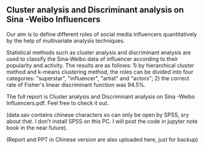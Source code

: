 ## Cluster analysis and Discriminant analysis on Sina -Weibo Influencers 

Our aim is to define different roles of social media influencers quantitatively by the help of multivariate analysis techniques.

Statistical methods such as cluster analysis and discriminant analysis are used to classify the Sina-Weibo data of influencer according to their popularity and activity.
The results are as follows: 1) by  hierarchical cluster method and k-means clustering method, the roles can be divided into four categories: "superstar", "influencer", "artist" and "actors"; 2) the correct rate of Fisher's linear discriminant function was 94.5%.

The full report is Cluster analysis and Discriminant analysis on Sina -Weibo Influencers.pdf. Feel free to check it out.

(data.sav contains chinese characters so can only be open by SPSS, sry about that. I don't install SPSS on this PC. I will post the code in jupyter note book in the near future).

(Report and PPT in Chinese version are also uploaded here, just for backup)
